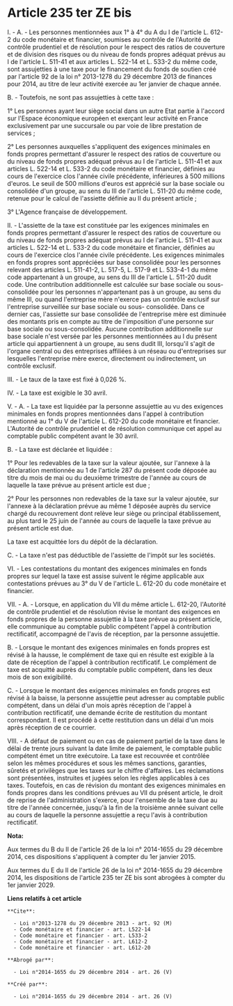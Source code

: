 # Article 235 ter ZE bis

I. - A. - Les personnes mentionnées aux 1° à 4° du A du I de l'article L. 612-2 du code monétaire et financier, soumises au
contrôle de l'Autorité de contrôle prudentiel et de résolution pour le respect des ratios de couverture et de division des
risques ou du niveau de fonds propres adéquat prévus au I de l'article L. 511-41 et aux articles L. 522-14 et L. 533-2 du
même code, sont assujetties à une taxe pour le financement du fonds de soutien créé par l'article 92 de la loi n° 2013-1278
du 29 décembre 2013 de finances pour 2014, au titre de leur activité exercée au 1er janvier de chaque année.

B. - Toutefois, ne sont pas assujetties à cette taxe :

1° Les personnes ayant leur siège social dans un autre Etat partie à l'accord sur l'Espace économique européen et exerçant
leur activité en France exclusivement par une succursale ou par voie de libre prestation de services ;

2° Les personnes auxquelles s'appliquent des exigences minimales en fonds propres permettant d'assurer le respect des ratios
de couverture ou du niveau de fonds propres adéquat prévus au I de l'article L. 511-41 et aux articles L. 522-14 et L. 533-2
du code monétaire et financier, définies au cours de l'exercice clos l'année civile précédente, inférieures à 500 millions
d'euros. Le seuil de 500 millions d'euros est apprécié sur la base sociale ou consolidée d'un groupe, au sens du III de
l'article L. 511-20 du même code, retenue pour le calcul de l'assiette définie au II du présent article ;

3° L'Agence française de développement.

II. - L'assiette de la taxe est constituée par les exigences minimales en fonds propres permettant d'assurer le respect des
ratios de couverture ou du niveau de fonds propres adéquat prévus au I de l'article L. 511-41 et aux articles L. 522-14 et L.
533-2 du code monétaire et financier, définies au cours de l'exercice clos l'année civile précédente. Les exigences minimales
en fonds propres sont appréciées sur base consolidée pour les personnes relevant des articles L. 511-41-2, L. 517-5, L. 517-9
et L. 533-4-1 du même code appartenant à un groupe, au sens du III de l'article L. 511-20 dudit code. Une contribution
additionnelle est calculée sur base sociale ou sous-consolidée pour les personnes n'appartenant pas à un groupe, au sens du
même III, ou quand l'entreprise mère n'exerce pas un contrôle exclusif sur l'entreprise surveillée sur base sociale ou sous-
consolidée. Dans ce dernier cas, l'assiette sur base consolidée de l'entreprise mère est diminuée des montants pris en compte
au titre de l'imposition d'une personne sur base sociale ou sous-consolidée. Aucune contribution additionnelle sur base
sociale n'est versée par les personnes mentionnées au I du présent article qui appartiennent à un groupe, au sens dudit III,
lorsqu'il s'agit de l'organe central ou des entreprises affiliées à un réseau ou d'entreprises sur lesquelles l'entreprise
mère exerce, directement ou indirectement, un contrôle exclusif.

III. - Le taux de la taxe est fixé à 0,026 %.

IV. - La taxe est exigible le 30 avril.

V. - A. - La taxe est liquidée par la personne assujettie au vu des exigences minimales en fonds propres mentionnées dans
l'appel à contribution mentionné au 1° du V de l'article L. 612-20 du code monétaire et financier. L'Autorité de contrôle
prudentiel et de résolution communique cet appel au comptable public compétent avant le 30 avril.

B. - La taxe est déclarée et liquidée :

1° Pour les redevables de la taxe sur la valeur ajoutée, sur l'annexe à la déclaration mentionnée au 1 de l'article 287 du
présent code déposée au titre du mois de mai ou du deuxième trimestre de l'année au cours de laquelle la taxe prévue au
présent article est due ;

2° Pour les personnes non redevables de la taxe sur la valeur ajoutée, sur l'annexe à la déclaration prévue au même 1 déposée
auprès du service chargé du recouvrement dont relève leur siège ou principal établissement, au plus tard le 25 juin de
l'année au cours de laquelle la taxe prévue au présent article est due.

La taxe est acquittée lors du dépôt de la déclaration.

C. - La taxe n'est pas déductible de l'assiette de l'impôt sur les sociétés.

VI. - Les contestations du montant des exigences minimales en fonds propres sur lequel la taxe est assise suivent le régime
applicable aux contestations prévues au 3° du V de l'article L. 612-20 du code monétaire et financier.

VII. - A. - Lorsque, en application du VII du même article L. 612-20, l'Autorité de contrôle prudentiel et de résolution
révise le montant des exigences en fonds propres de la personne assujettie à la taxe prévue au présent article, elle
communique au comptable public compétent l'appel à contribution rectificatif, accompagné de l'avis de réception, par la
personne assujettie.

B. - Lorsque le montant des exigences minimales en fonds propres est révisé à la hausse, le complément de taxe qui en résulte
est exigible à la date de réception de l'appel à contribution rectificatif. Le complément de taxe est acquitté auprès du
comptable public compétent, dans les deux mois de son exigibilité.

C. - Lorsque le montant des exigences minimales en fonds propres est révisé à la baisse, la personne assujettie peut adresser
au comptable public compétent, dans un délai d'un mois après réception de l'appel à contribution rectificatif, une demande
écrite de restitution du montant correspondant. Il est procédé à cette restitution dans un délai d'un mois après réception de
ce courrier.

VIII. - A défaut de paiement ou en cas de paiement partiel de la taxe dans le délai de trente jours suivant la date limite de
paiement, le comptable public compétent émet un titre exécutoire. La taxe est recouvrée et contrôlée selon les mêmes
procédures et sous les mêmes sanctions, garanties, sûretés et privilèges que les taxes sur le chiffre d'affaires. Les
réclamations sont présentées, instruites et jugées selon les règles applicables à ces taxes. Toutefois, en cas de révision du
montant des exigences minimales en fonds propres dans les conditions prévues au VII du présent article, le droit de reprise
de l'administration s'exerce, pour l'ensemble de la taxe due au titre de l'année concernée, jusqu'à la fin de la troisième
année suivant celle au cours de laquelle la personne assujettie a reçu l'avis à contribution rectificatif.

**Nota:**

Aux termes du B du II de l'article 26 de la loi n° 2014-1655 du 29 décembre 2014, ces dispositions s'appliquent à compter du
1er janvier 2015.  

Aux termes du E du II de l'article 26 de la loi n° 2014-1655 du 29 décembre 2014, les dispositions de l'article 235 ter ZE
bis sont abrogées à compter du 1er janvier 2029.

**Liens relatifs à cet article**

	**Cite**:

	  - Loi n°2013-1278 du 29 décembre 2013 - art. 92 (M)
	  - Code monétaire et financier - art. L522-14
	  - Code monétaire et financier - art. L533-2
	  - Code monétaire et financier - art. L612-2
	  - Code monétaire et financier - art. L612-20

	**Abrogé par**:

	  - Loi n°2014-1655 du 29 décembre 2014 - art. 26 (V)

	**Créé par**:

	  - Loi n°2014-1655 du 29 décembre 2014 - art. 26 (V)
